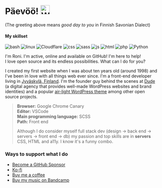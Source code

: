 # Päevöö! <img src="https://user-images.githubusercontent.com/1534150/172605845-b63b82dc-cbff-46f1-b4b0-41c7db605ce8.gif" width="30" alt="Waving hand animation">

(The greeting above means <i>good day to you</i> in Finnish Savonian Dialect)<br>

#### My skillset

![bash](https://img.shields.io/badge/bash-%23121011.svg?style=for-the-badge&color=%23222222&logo=gnu-bash&logoColor=white) ![linux](https://img.shields.io/badge/Linux-FCC624?style=for-the-badge&logo=linux&logoColor=black) ![Cloudflare](https://img.shields.io/badge/Cloudflare-F38020?style=for-the-badge&logo=Cloudflare&logoColor=white) ![css](https://img.shields.io/badge/CSS-239120?&style=for-the-badge&logo=css3&logoColor=white) ![sass](https://img.shields.io/badge/Sass-CC6699?style=for-the-badge&logo=sass&logoColor=white) ![js](https://img.shields.io/badge/JavaScript-F7DF1E?style=for-the-badge&logo=javascript&logoColor=black) ![html](https://img.shields.io/badge/HTML5-E34F26?style=for-the-badge&logo=html5&logoColor=white) ![php](https://img.shields.io/badge/PHP-777BB4?style=for-the-badge&logo=php&logoColor=white) ![Python](https://img.shields.io/badge/python-3670A0?style=for-the-badge&logo=python&logoColor=ffdd54)

I'm Roni. I'm active, online and available on GitHub! I'm here to help!<br>
I love open source and its endless possibilities. What can I do for you?

I created my first website when I was about ten years old (around 1998) and I've been in love with all things web ever since. I'm a front-end developer living in [Jyväskylä, Finland](https://visitjyvaskyla.fi/en). I'm the founder guy behind the scenes at [Dude](https://www.dude.fi) (a digital agency that provides well-made WordPress websites and brand identities) and a popular [air-light WordPress theme](https://github.com/digitoimistodude/air-light) among other open source projects.

> **Browser:** Google Chrome Canary<br>
> **Editor:** VSCode<br>
> **Main programming language:** SCSS<br>
> **Path:** Front end
> 
> Although I do consider myself full stack dev (design → back end → servers → front end → db) my passion and top skills are in **servers** CSS, HTML and a11y. I know it's a funny combo.

### Ways to support what I do

- [Become a GitHub Sponsor](https://github.com/sponsors/ronilaukkarinen)
- [Ko-fi](https://ko-fi.com/rolle)
- [Buy me a coffee](https://www.buymeacoffee.com/Fd140aV)
- [Buy my music on Bandcamp](https://streetgazer.bandcamp.com/music)
